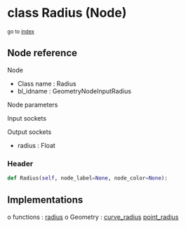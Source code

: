 # class Radius (Node)

<sub>go to [index](/docs/index.md)</sub>

## Node reference

Node
 - Class name : Radius
 - bl_idname : GeometryNodeInputRadius

Node parameters

Input sockets

Output sockets
 - radius : Float

### Header

``` python
def Radius(self, node_label=None, node_color=None):
```

## Implementations

o functions : [radius](/docs/GeoNodes_classes/GLOBAL.md#radius)
o Geometry : [curve_radius](/docs/GeoNodes_classes/Geometry.md#curve_radius) [point_radius](/docs/GeoNodes_classes/Geometry.md#point_radius) 

